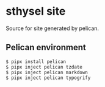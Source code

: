 # sthysel site

Source for site generated by pelican.

## Pelican environment

```
$ pipx install pelican
$ pipx inject pelican tzdate
$ pipx inject pelican markdown
$ pipx inject pelican typogrify
```
